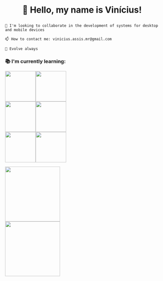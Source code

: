 # <p align="center">👋 Hello, my name is Vinícius!</p>
    
    🔨 I'm looking to collaborate in the development of systems for desktop and mobile devices
    
    📫 How to contact me: vinicius.assis.mr@gmail.com
    
    🚀 Evolve always
    
   <h3>📚 I'm currently learning:</h3>
    
<img src="https://cdn.jsdelivr.net/gh/devicons/devicon/icons/python/python-original-wordmark.svg" heigt=100px width=100px /><img src="https://cdn.jsdelivr.net/gh/devicons/devicon/icons/java/java-original-wordmark.svg" heigt=100px width=100px/><br><img src="https://cdn.jsdelivr.net/gh/devicons/devicon/icons/mysql/mysql-original-wordmark.svg" height=100px width=100px/><img src="https://cdn.jsdelivr.net/gh/devicons/devicon/icons/sqlite/sqlite-original-wordmark.svg" heigt=100px width=100px/><br><img src="https://cdn.jsdelivr.net/gh/devicons/devicon/icons/html5/html5-plain-wordmark.svg" heigt=100px width=100px/><img src="https://cdn.jsdelivr.net/gh/devicons/devicon/icons/css3/css3-plain-wordmark.svg" heigt=100px width=100px/>
          
          
<div>
<a href="https://github.com/ViniciusDevAssis">
<img height="180em" src="https://github-readme-stats.vercel.app/api/top-langs/?username=ViniciusDevAssis&layout=compact&langs_count=7&theme=dracula"/><br>
<img height="180em" src="https://github-readme-stats.vercel.app/api?username=ViniciusDevAssis&show_icons=true&theme=dracula&include_all_commits=true&count_private=true"/>
</div>
